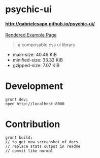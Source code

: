 # psychic-ui

#### http://gabrielcsapo.github.io/psychic-ui/

[Rendered Example Page](examples/assets/doc.png)

> a composable css ui library
- main-size: 40.46 KiB
- minified-size: 33.32 KiB
- gzipped-size: 7.07 KiB

# Development

```
grunt dev;
open http://localhost:8000
```

# Contribution

```
grunt build;
// to get new screenshot of docs
// replace stats output in readme
// commit like normal
```
